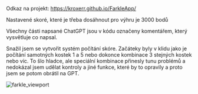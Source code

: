 Odkaz na projekt: https://kroxerr.github.io/FarkleApp/

Nastavené skoré, které je třeba dosáhnout pro výhru je 3000 bodů

Všechny části napsané ChatGPT jsou v kódu označeny komentářem, který vysvětluje co napsal.

Snažil jsem se vytvořit systém počítání skóre. Začáteky byly v klidu jako je počítání samotných kostek 1 a 5 nebo dokonce kombinace 3 stejných kostek nebo víc. To šlo hladce, ale speciální kombinace přinesly tunu problémů a nedokázal jsem udělat kontroly a jiné funkce, které by to opravily a proto jsem se potom obrátil na GPT.

![farkle_viewport](https://github.com/user-attachments/assets/434dacf2-6864-4bcf-91bf-731121fe8dd8)
